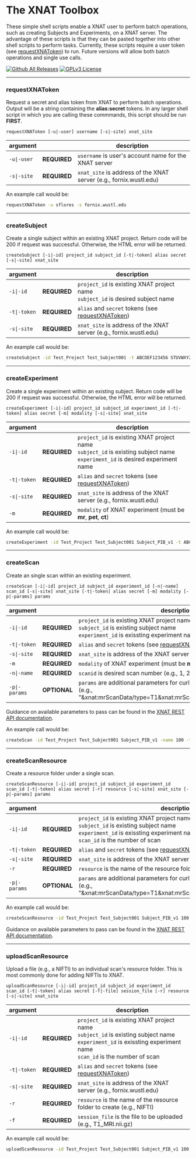 # The XNAT Toolbox
These simple shell scripts enable a XNAT user to perform batch operations, such as creating Subjects and Experiments, on a XNAT server. The advantage of these scripts is that they can be pasted together into other shell scripts to perform tasks. Currently, these scripts require a user token (see [requestXNAToken](#requestXNAToken)) to run. Future versions will allow both batch operations and single use calls. 

[![Github All Releases](https://img.shields.io/github/downloads/shaneyflores/xnat_toolbox/total.svg)]()
[![GPLv3 License](https://img.shields.io/badge/License-GPL%20v3-yellow.svg)](https://opensource.org/licenses/)

_____
### requestXNAToken
Request a secret and alias token from XNAT to perform batch operations. Output will be a string containing the **alias:secret** tokens. In any larger shell script in which you are calling these commmands, this script should be run **FIRST**.

```
requestXNAToken [-u|-user] username [-s|-site] xnat_site
```
| argument | | description |
| ----- | ----- | ----- |
| `-u\|-user` | **REQUIRED** | `username` is user's account name for the XNAT server |
| `-s\|-site` | **REQUIRED** | `xnat_site` is address of the XNAT server (e.g., fornix.wustl.edu) |

An example call would be: 
```bash
requestXNAToken -u sflores -s fornix.wustl.edu
```
_____
### createSubject 
Create a single subject within an existing XNAT project. Return code will be 200 if request was successful. Otherwise, the HTML error will be returned.
```
createSubject [-i|-id] project_id subject_id [-t|-token] alias secret [-s|-site] xnat_site
```

| argument | | description |
| ----- | ----- | ----- |
| `-i\|-id` | **REQUIRED** | `project_id` is existing XNAT project name <br> `subject_id` is desired subject name |
| `-t\|-token` | **REQUIRED** | `alias` and `secret` tokens (see [requestXNAToken](#requestXNAToken)) |
| `-s\|-site` | **REQUIRED** | `xnat_site` is address of the XNAT server (e.g., fornix.wustl.edu) |


An example call would be: 
```bash
createSubject -id Test_Project Test_Subject001 -t ABCDEF123456 STUVWXYZ9876543 -s fornix.wustl.edu
```
_____
### createExperiment
Create a single experiment within an existing subject. Return code will be 200 if request was successful. Otherwise, the HTML error will be returned.
```
createExperiment [-i|-id] project_id subject_id experiment_id [-t|-token] alias secret [-m] modality [-s|-site] xnat_site
```
| argument | | description |
| ----- | ----- | ----- |
| `-i\|-id` | **REQUIRED** | `project_id` is existing XNAT project name <br> `subject_id` is existing subject name <br> `experiment_id` is desired experiment name |
| `-t\|-token` | **REQUIRED** | `alias` and `secret` tokens (see [requestXNAToken](#requestXNAToken)) |
| `-s\|-site` | **REQUIRED** | `xnat_site` is address of the XNAT server (e.g., fornix.wustl.edu) |
| `-m` | **REQUIRED** | `modality` of XNAT experiment (must be **mr**, **pet**, **ct**) |

An example call would be: 
```bash
createExperiment -id Test_Project Test_Subject001 Subject_PIB_v1 -t ABCDEF123456 STUVWXYZ9876543 -m pet -s fornix.wustl.edu
```
_____
### createScan
Create an single scan within an existing experiment. 
```
createScan [-i|-id] project_id subject_id experiment_id [-n|-name] scan_id [-s|-site] xnat_site [-t|-token] alias secret [-m] modality [-p|-params] params
```
| argument | | description |
| ----- | ----- | ----- |
| `-i\|-id` | **REQUIRED** | `project_id` is existing XNAT project name <br> `subject_id` is existing subject name <br> `experiment_id` is exissting experiment name |
| `-t\|-token` | **REQUIRED** | `alias` and `secret` tokens (see [requestXNAToken](#requestXNAToken)) |
| `-s\|-site` | **REQUIRED** | `xnat_site` is address of the XNAT server (e.g., fornix.wustl.edu) |
| `-m` | **REQUIRED** | `modality` of XNAT experiment (must be **mr**, **pet**, **ct**) |
| `-n\|-name` | **REQUIRED** | `scanid` is desired scan number (e.g., 1, 2, 3, 4_E7, etc.) |
| `-p\|-params` | **OPTIONAL** | `params` are additional parameters for curl call <br> (e.g., "&xnat:mrScanData/type=T1&xnat:mrScanData/series_description=T1" |

Guidance on available parameters to pass can be found in the [XNAT REST API documentation](https://wiki.xnat.org/display/XAPI/Scan+Data+REST+XML+Path+Shortcuts).

An example call would be: 
```bash
createScan -id Test_Project Test_Subject001 Subject_PIB_v1 -name 100 -t ABCDEF123456 STUVWXYZ9876543 -m pet -s fornix.wustl.edu
```
_____
### createScanResource
Create a resource folder under a single scan.  
```
createScanResource [-i|-id] project_id subject_id experiment_id scan_id [-t|-token] alias secret [-r] resource [-s|-site] xnat_site [-p|-params] params
```
| argument | | description |
| ----- | ----- | ----- |
| `-i\|-id` | **REQUIRED** |  `project_id` is existing XNAT project name <br> `subject_id` is existing subject name <br> `experiment_id` is exissting experiment name <br> `scan_id` is the number of scan |
| `-t\|-token` | **REQUIRED** | `alias` and `secret` tokens (see [requestXNAToken](#requestXNAToken)) |
| `-s\|-site` | **REQUIRED** | `xnat_site` is address of the XNAT server (e.g., fornix.wustl.edu) |
| `-r` | **REQUIRED** | `resource` is the name of the resource folder to create (e.g., NIFTI) |
| `-p\|-params` | **OPTIONAL** | `params` are additional parameters for curl call <br> (e.g., "&xnat:mrScanData/type=T1&xnat:mrScanData/series_description=T1" |

An example call would be: 
```bash
createScanResource -id Test_Project Test_Subject001 Subject_PIB_v1 100 -t ABCDEF123456 STUVWXYZ9876543 -m pet -s fornix.wustl.edu
```

Guidance on available parameters to pass can be found in the [XNAT REST API documentation](https://wiki.xnat.org/display/XAPI/Scan+Data+REST+XML+Path+Shortcuts).

_____
### uploadScanResource
Upload a file (e.g., a NIFTI) to an individual scan's resource folder. This is most commonly done for adding NIFTIs to XNAT. 
```
uploadScanResource [-i|-id] project_id subject_id experiment_id scan_id [-t|-token] alias secret [-f|-file] session_file [-r] resource [-s|-site] xnat_site
```
| argument | | description |
| ----- | ----- | ----- |
| `-i\|-id` | **REQUIRED** |  `project_id` is existing XNAT project name <br> `subject_id` is existing subject name <br> `experiment_id` is exissting experiment name <br> `scan_id` is the number of scan |
| `-t\|-token` | **REQUIRED** | `alias` and `secret` tokens (see [requestXNAToken](#requestXNAToken)) |
| `-s\|-site` | **REQUIRED** | `xnat_site` is address of the XNAT server (e.g., fornix.wustl.edu) |
| `-r` | **REQUIRED** | `resource` is the name of the resource folder to create (e.g., NIFTI) |
| `-f` | **REQUIRED** | `session_file` is the file to be uploaded (e.g., T1_MRI.nii.gz) |

An example call would be: 
```bash
uploadScanResource -id Test_Project Test_Subject001 Subject_PIB_v1 100 -t ABCDEF123456 STUVWXYZ9876543 -r NIFTI -f PIB.nii.gz -s fornix.wustl.edu
```